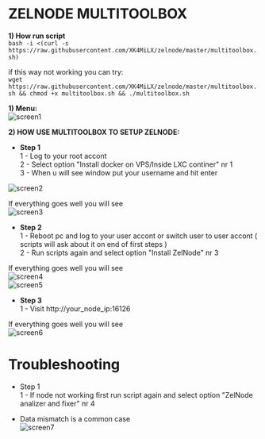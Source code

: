 # ZELNODE MULTITOOLBOX

<b>1) How run script</b>  
```bash -i <(curl -s https://raw.githubusercontent.com/XK4MiLX/zelnode/master/multitoolbox.sh)```  

if this way not working you can try:  
```wget https://raw.githubusercontent.com/XK4MiLX/zelnode/master/multitoolbox.sh && chmod +x multitoolbox.sh && ./multitoolbox.sh```   

<b>1) Menu:</b>    
![screen1](https://raw.githubusercontent.com/XK4MiLX/zelnode/master/image/picm1.jpg) 

<b>2) HOW USE MULTITOOLBOX TO SETUP ZELNODE:</b>    
 
* <b>Step 1</b>  
1 - Log to your root accont  
2 - Select option "Install docker on VPS/Inside LXC continer" nr 1  
3 - When u will see window put your username  and hit enter  

![screen2](https://raw.githubusercontent.com/XK4MiLX/zelnode/master/image/picm2.jpg)

If everything goes well you will see  
![screen3](https://raw.githubusercontent.com/XK4MiLX/zelnode/master/image/picm3.png)

* <b>Step 2</b>  
1 - Reboot pc and log to your user accont or switch user to user accont  ( scripts will ask about it on end of first steps )  
2 - Run scripts again and select option "Install ZelNode" nr 3  

If everything goes well you will see  
![screen4](https://raw.githubusercontent.com/XK4MiLX/zelnode/master/image/picm6.jpg)  
![screen5](https://raw.githubusercontent.com/XK4MiLX/zelnode/master/image/picm7.jpg) 

* <b>Step 3</b>  
1 - Visit http://your_node_ip:16126  

If everything goes well you will see  
![screen6](https://raw.githubusercontent.com/XK4MiLX/zelnode/master/image/picm8.jpg)  

# Troubleshooting

* Step 1  
1 - If node not working first run script again and select option "ZelNode analizer and fixer" nr 4  

 - Data mismatch is a common case  
![screen7](https://raw.githubusercontent.com/XK4MiLX/zelnode/master/image/picm9.jpg) 
